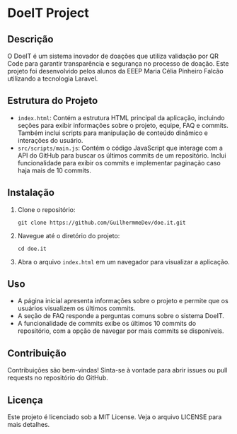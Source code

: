 # DoeIT Project

## Descrição
O DoeIT é um sistema inovador de doações que utiliza validação por QR Code para garantir transparência e segurança no processo de doação. Este projeto foi desenvolvido pelos alunos da EEEP Maria Célia Pinheiro Falcão utilizando a tecnologia Laravel.

## Estrutura do Projeto
- `index.html`: Contém a estrutura HTML principal da aplicação, incluindo seções para exibir informações sobre o projeto, equipe, FAQ e commits. Também inclui scripts para manipulação de conteúdo dinâmico e interações do usuário.
- `src/scripts/main.js`: Contém o código JavaScript que interage com a API do GitHub para buscar os últimos commits de um repositório. Inclui funcionalidade para exibir os commits e implementar paginação caso haja mais de 10 commits.

## Instalação
1. Clone o repositório:
   ```
   git clone https://github.com/GuilhermmeDev/doe.it.git
   ```
2. Navegue até o diretório do projeto:
   ```
   cd doe.it
   ```
3. Abra o arquivo `index.html` em um navegador para visualizar a aplicação.

## Uso
- A página inicial apresenta informações sobre o projeto e permite que os usuários visualizem os últimos commits.
- A seção de FAQ responde a perguntas comuns sobre o sistema DoeIT.
- A funcionalidade de commits exibe os últimos 10 commits do repositório, com a opção de navegar por mais commits se disponíveis.

## Contribuição
Contribuições são bem-vindas! Sinta-se à vontade para abrir issues ou pull requests no repositório do GitHub.

## Licença
Este projeto é licenciado sob a MIT License. Veja o arquivo LICENSE para mais detalhes.